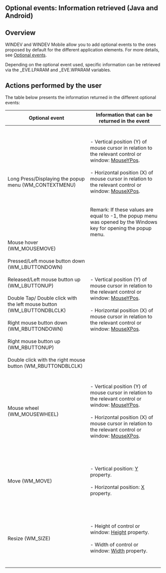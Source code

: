 


## Optional events: Information retrieved (Java and Android)
			



<a name="NOTE1"></a>
<a name="NOTE1_1"></a>


## Overview
<a name="overview_ELTTEXTE000151"></a>
WINDEV and WINDEV Mobile allow you to add optional events to the ones proposed by default for the different application elements. For more details, see [Optional events](../WDChamp/1014004.md). 

Depending on the optional event used, specific information can be retrieved via the _EVE.LPARAM and _EVE.WPARAM variables. 

<a name="NOTE3"></a>
<a name="NOTE3_1"></a>


## Actions performed by the user
<a name="actions_performed_the_user_ELTTEXTE000175"></a>
The table below presents the information returned in the different optional events: 


| Optional event | Information that can be returned in the event |
| --- | --- |
| Long Press/Displaying the popup menu (WM_CONTEXTMENU) | <br><br>- Vertical position (Y) of mouse cursor in relation to the relevant control or window: [MouseYPos](../WDLang1/3071008.md).<br><br>- Horizontal position (X) of mouse cursor in relation to the relevant control or window: [MouseXPos](../WDLang1/3071007.md).<br><br><br>Remark: If these values are equal to -1, the popup menu was opened by the Windows key for opening the popup menu. |
| Mouse hover (WM_MOUSEMOVE)<br><br>Pressed/Left mouse button down (WM_LBUTTONDOWN)<br><br>Released/Left mouse button up (WM_LBUTTONUP)<br><br>Double Tap/ Double click with the left mouse button (WM_LBUTTONDBLCLK)<br><br>Right mouse button down (WM_RBUTTONDOWN)<br><br>Right mouse button up (WM_RBUTTONUP)<br><br>Double click with the right mouse button (WM_RBUTTONDBLCLK) | <br><br>- Vertical position (Y) of mouse cursor in relation to the relevant control or window: [MouseYPos](../WDLang1/3071008.md).<br><br>- Horizontal position (X) of mouse cursor in relation to the relevant control or window: [MouseXPos](../WDLang1/3071007.md).<br><br><br> |
| Mouse wheel (WM_MOUSEWHEEL) | <br><br>- Vertical position (Y) of mouse cursor in relation to the relevant control or window: [MouseYPos](../WDLang1/3071008.md).<br><br>- Horizontal position (X) of mouse cursor in relation to the relevant control or window: [MouseXPos](../WDLang1/3071007.md).<br><br><br> |
| Move (WM_MOVE) | <br><br>- Vertical position: [Y](../Proprietes/2510137.md) property.<br><br>- Horizontal position: [X](../Proprietes/2510135.md) property.<br><br><br> |
| Resize (WM_SIZE) | <br><br>- Height of control or window: [Height](../Proprietes/2510050.md) property.<br><br>- Width of control or window: [Width](../Proprietes/2510059.md) property.<br><br><br> |




